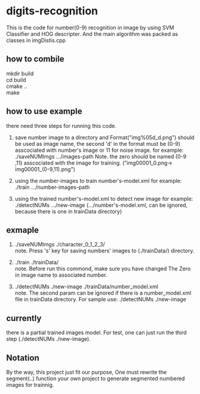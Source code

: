 # digits-recognition
This is the code for number(0-9) recognition in image by using SVM Classifier and HOG descripter. And the main algorithm was packed as classes in imgDistis.cpp 


## how to combile  
mkdir build  
cd build  
cmake ..  
make  


## how to use example 
there need three steps for running this code. 
1.  save number image to a directory  and Format("img%05d_d.png") should be used as image name, the second 'd' in the format must be (0-9) asscociated with number's image or 11 for noise image.
for example:  ./saveNUMImgs  .../images-path 
Note. the zero should be named (0-9 ,11) asscociated with the image for training. ("img00001\_0.png-> img00001\_(0-9,11).png")

2.  using the number-images to train number's-model.xml 
for example:  ./train .../number-images-path

3. using the trained number's-model.xml to detect new image
for example: ./detectNUMs  .../new-image  (.../number's-model.xml, can be ignored, because there is one in trainData directory)


## exmaple
1.  ./saveNUMImgs ./character_0_1_2_3/  
note. Press 's' key for saving numbers' images to (./trainData/) directory.

2.  ./train ./trainData/  
note. Before run this commond, make sure you have changed The Zero in image name to associated number.

3. ./detectNUMs  ./new-image  ./trainData/number_model.xml  
note. The second param can be ignored if there is a number_model.xml file in trainData directory. For sample use: ./detectNUMs  ./new-image


## currently
 there is a partial trained images model. For test, one can just run the third step (./detectNUMs  ./new-image).


## Notation
By the way, this project just fit our purpose,  One must rewrite the segment(..) function your own project to generate segmented numbered images for trainnig.

